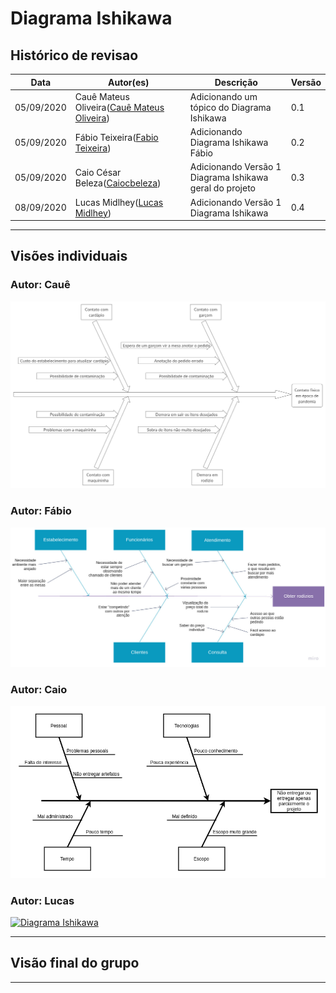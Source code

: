 


# Diagrama Ishikawa

## Histórico de revisao
|Data|Autor(es)|Descrição|Versão|
|----|----|----|----|
|05/09/2020|Cauê Mateus Oliveira(<a target="blank" href="https://github.com/caue96">Cauê Mateus Oliveira</a>)|Adicionando um tópico do Diagrama Ishikawa|0.1|
|05/09/2020|Fábio Teixeira(<a target="blank" href="https://github.com/fabio1079">Fabio Teixeira</a>)|Adicionando Diagrama Ishikawa Fábio|0.2|
|05/09/2020|Caio César Beleza(<a target="blank" href="https://github.com/Caiocbeleza">Caiocbeleza</a>)|Adicionando Versão 1 Diagrama Ishikawa geral do projeto|0.3|
|08/09/2020|Lucas Midlhey(<a target="blank" href="https://github.com/lucasmidlhey">Lucas Midlhey</a>)|Adicionando Versão 1 Diagrama Ishikawa |0.4|
---

## Visões individuais
### Autor: Cauê
[![Diagrama Ishikawa](../images/ishikawa/diagrama_ishikawa_caue.png)](https://ibb.co/1ZqSfBD)


### Autor: Fábio

[![Diagrama Ishikawa](../images/ishikawa/fishbone_fabio.jpg)](https://ibb.co/LvXVwWy)

### Autor: Caio

[![Diagrama Ishikawa](../images/ishikawa/ishikawa_caio.png)](https://ibb.co/xSYCfff)

### Autor: Lucas
[![Diagrama Ishikawa](../images/ishikawa/Causa-efeito_Lucas)](https://ibb.co/tDXrfgx)


---

## Visão final do grupo


---

